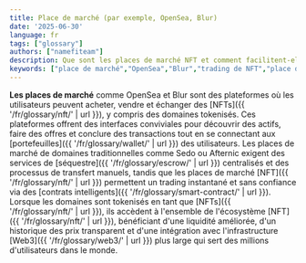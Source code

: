 ```yaml
---
title: Place de marché (par exemple, OpenSea, Blur)
date: '2025-06-30'
language: fr
tags: ["glossary"]
authors: ["namefiteam"]
description: Que sont les places de marché NFT et comment facilitent-elles le commerce de domaines ?
keywords: ["place de marché","OpenSea","Blur","trading de NFT","place de marché de domaines","marché secondaire"]
---
```


**Les places de marché** comme OpenSea et Blur sont des plateformes où les utilisateurs peuvent acheter, vendre et échanger des [NFTs]({{ '/fr/glossary/nft/' | url }}), y compris des domaines tokenisés. Ces plateformes offrent des interfaces conviviales pour découvrir des actifs, faire des offres et conclure des transactions tout en se connectant aux [portefeuilles]({{ '/fr/glossary/wallet/' | url }}) des utilisateurs. Les places de marché de domaines traditionnelles comme Sedo ou Afternic exigent des services de [séquestre]({{ '/fr/glossary/escrow/' | url }}) centralisés et des processus de transfert manuels, tandis que les places de marché [NFT]({{ '/fr/glossary/nft/' | url }}) permettent un trading instantané et sans confiance via des [contrats intelligents]({{ '/fr/glossary/smart-contract/' | url }}). Lorsque les domaines sont tokenisés en tant que [NFTs]({{ '/fr/glossary/nft/' | url }}), ils accèdent à l'ensemble de l'écosystème [NFT]({{ '/fr/glossary/nft/' | url }}), bénéficiant d'une liquidité améliorée, d'un historique des prix transparent et d'une intégration avec l'infrastructure [Web3]({{ '/fr/glossary/web3/' | url }}) plus large qui sert des millions d'utilisateurs dans le monde.